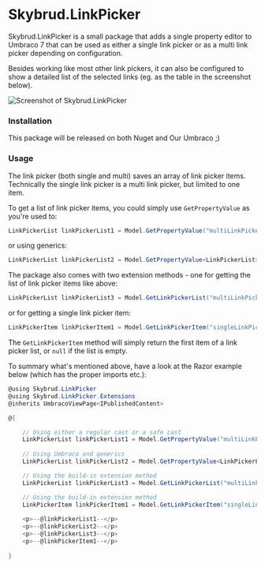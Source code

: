 # Skybrud.LinkPicker

Skybrud.LinkPicker is a small package that adds a single property editor to Umbraco 7 that can be used as either a single link picker or as a multi link picker depending on configuration.

Besides working like most other link pickers, it can also be configured to show a detailed list of the selected links (eg. as the table in the screenshot below).

![Screenshot of Skybrud.LinkPicker](https://cloud.githubusercontent.com/assets/3634580/9728573/2ab5caf0-5609-11e5-87e8-d7585378107e.png)

### Installation

This package will be released on both Nuget and Our Umbraco ;)

### Usage

The link picker (both single and multi) saves an array of link picker items. Technically the single link picker is a multi link picker, but limited to one item.

To get a list of link picker items, you could simply use `GetPropertyValue` as you're used to:

```C#
LinkPickerList linkPickerList1 = Model.GetPropertyValue("multiLinkPicker") as LinkPickerList;
```

or using generics:


```C#
LinkPickerList linkPickerList2 = Model.GetPropertyValue<LinkPickerList>("multiLinkPicker");
```

The package also comes with two extension methods - one for getting the list of link picker items like above:

```C#
LinkPickerList linkPickerList3 = Model.GetLinkPickerList("multiLinkPicker");
```

or for getting a single link picker item:

```C#
LinkPickerItem linkPickerItem1 = Model.GetLinkPickerItem("singleLinkPicker");
```

The `GetLinkPickerItem` method will simply return the first item of a link picker list, or `null` if the list is empty.

To summary what's mentioned above, have a look at the Razor example below (which has the proper imports etc.):

```C#
@using Skybrud.LinkPicker
@using Skybrud.LinkPicker.Extensions
@inherits UmbracoViewPage<IPublishedContent>

@{

    // Using either a regular cast or a safe cast
    LinkPickerList linkPickerList1 = Model.GetPropertyValue("multiLinkPicker") as LinkPickerList;
    
    // Using Umbraco and generics
    LinkPickerList linkPickerList2 = Model.GetPropertyValue<LinkPickerList>("multiLinkPicker");

    // Using the build-in extension method
    LinkPickerList linkPickerList3 = Model.GetLinkPickerList("multiLinkPicker");

    // Using the build-in extension method
    LinkPickerItem linkPickerItem1 = Model.GetLinkPickerItem("singleLinkPicker");
    
    <p>--@linkPickerList1--</p>
    <p>--@linkPickerList2--</p>
    <p>--@linkPickerList3--</p>
    <p>--@linkPickerItem1--</p>
    
}
```
